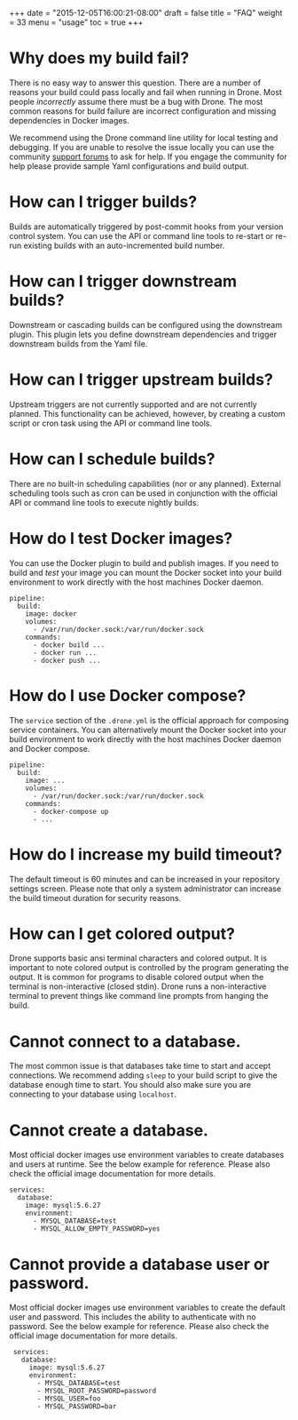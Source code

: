 +++
date = "2015-12-05T16:00:21-08:00"
draft = false
title = "FAQ"
weight = 33
menu = "usage"
toc = true
+++

# Why does my build fail?

There is no easy way to answer this question. There are a number of reasons your build could pass locally and fail when running in Drone. Most people _incorrectly_ assume there must be a bug with Drone. The most common reasons for build failure are incorrect configuration and missing dependencies in Docker images.

We recommend using the Drone command line utility for local testing and debugging. If you are unable to resolve the issue locally you can use the community [support forums](https://gitter.im/drone/drone) to ask for help. If you engage the community for help please provide sample Yaml configurations and build output.

# How can I trigger builds?

Builds are automatically triggered by post-commit hooks from your version control system. You can use the API or command line tools to re-start or re-run existing builds with an auto-incremented build number.

# How can I trigger downstream builds?

Downstream or cascading builds can be configured using the downstream plugin. This plugin lets you define downstream dependencies and trigger downstream builds from the Yaml file.

# How can I trigger upstream builds?

Upstream triggers are not currently supported and are not currently planned. This functionality can be achieved, however, by creating a custom script or cron task using the API or command line tools.

# How can I schedule builds?

There are no built-in scheduling capabilities (nor or any planned). External scheduling tools such as cron can be used in conjunction with the official API or command line tools to execute nightly builds.

# How do I test Docker images?

You can use the Docker plugin to build and publish images. If you need to build and _test_ your image you can mount the Docker socket into your build environment to work directly with the host machines Docker daemon.

```
pipeline:
  build:
    image: docker
    volumes:
      - /var/run/docker.sock:/var/run/docker.sock
    commands:
      - docker build ...
      - docker run ...
      - docker push ...
```

# How do I use Docker compose?

The `service` section of the `.drone.yml` is the official approach for composing service containers. You can alternatively mount the Docker socket into your build environment to work directly with the host machines Docker daemon and Docker compose.

```
pipeline:
  build:
    image: ...
    volumes:
      - /var/run/docker.sock:/var/run/docker.sock
    commands:
      - docker-compose up
      - ...
```

# How do I increase my build timeout?

The default timeout is 60 minutes and can be increased in your repository settings screen. Please note that only a system administrator can increase the build timeout duration for security reasons.

# How can I get colored output?

Drone supports basic ansi terminal characters and colored output. It is important to note colored output is controlled by the program generating the output. It is common for programs to disable colored output when the terminal is non-interactive (closed stdin). Drone runs a non-interactive terminal to prevent things like command line prompts from hanging the build.

# Cannot connect to a database.

The most common issue is that databases take time to start and accept connections. We recommend adding `sleep` to your build script to give the database enough time to start. You should also make sure you are connecting to your database using `localhost`.

# Cannot create a database.

Most official docker images use environment variables to create databases and users at runtime. See the below example for reference. Please also check the official image documentation for more details.

```
services:
  database:
    image: mysql:5.6.27
    environment:
      - MYSQL_DATABASE=test
      - MYSQL_ALLOW_EMPTY_PASSWORD=yes  
```

# Cannot provide a database user or password.

 Most official docker images use environment variables to create the default user and password. This includes the ability to authenticate with no password. See the below example for reference. Please also check the official image documentation for more details.

```
 services:
   database:
     image: mysql:5.6.27
     environment:
       - MYSQL_DATABASE=test
       - MYSQL_ROOT_PASSWORD=password
       - MYSQL_USER=foo
       - MYSQL_PASSWORD=bar  
 ```
